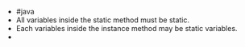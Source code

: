 - #java
- All variables inside the static method must be static.
- Each variables inside the instance method may be static variables.
-